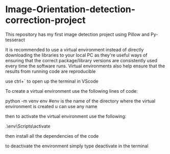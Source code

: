 # Image-Orientation-detection-correction-project
This repository has my first image detection project using Pillow and Py-tesseract 

It is recommended to use a virtual environment instead of directly downloading the libraries to your local PC as they're useful ways of ensuring that the correct package/library versions are consistently used every time the software runs. Virtual environments also help ensure that the results from running code are reproducible

use ctrl+` to open up the terminal in VScode

To create a virtual environment use the following lines of code:

python -m venv env  #env is the name of the directory where the virtual environment is created u can use any name

then to activate the virtual environment use the following:

.\env\Scripts\activate

then install all the dependencies of the code

to deactivate the environment simply type deactivate in the terminal
